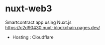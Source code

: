 # nuxt-web3
Smartcontract app using Nuxt.js<br>
https://c2d90430.nuxt-blockchain.pages.dev/

- Hosting : Cloudflare
